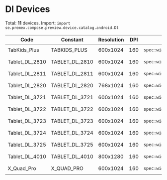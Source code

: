 # Dl Devices

Total: **11** devices. Import: `import se.premex.compose.preview.device.catalog.android.Dl`

| Code | Constant | Resolution | DPI | Compose Spec | Preview Usage |
|------|----------|------------|-----|-------------|---------------|
| TabKids_Plus | TABKIDS_PLUS | 600x1024 | 160 | `spec:width=600px,height=1024px,dpi=160` | `@Preview(device = Dl.TABKIDS_PLUS)` |
| Tablet_DL_2810 | TABLET_DL_2810 | 600x1024 | 160 | `spec:width=600px,height=1024px,dpi=160` | `@Preview(device = Dl.TABLET_DL_2810)` |
| Tablet_DL_2811 | TABLET_DL_2811 | 600x1024 | 160 | `spec:width=600px,height=1024px,dpi=160` | `@Preview(device = Dl.TABLET_DL_2811)` |
| Tablet_DL_2820 | TABLET_DL_2820 | 768x1024 | 160 | `spec:width=768px,height=1024px,dpi=160` | `@Preview(device = Dl.TABLET_DL_2820)` |
| Tablet_DL_3721 | TABLET_DL_3721 | 600x1024 | 160 | `spec:width=600px,height=1024px,dpi=160` | `@Preview(device = Dl.TABLET_DL_3721)` |
| Tablet_DL_3722 | TABLET_DL_3722 | 600x1024 | 160 | `spec:width=600px,height=1024px,dpi=160` | `@Preview(device = Dl.TABLET_DL_3722)` |
| Tablet_DL_3723 | TABLET_DL_3723 | 600x1024 | 160 | `spec:width=600px,height=1024px,dpi=160` | `@Preview(device = Dl.TABLET_DL_3723)` |
| Tablet_DL_3724 | TABLET_DL_3724 | 600x1024 | 160 | `spec:width=600px,height=1024px,dpi=160` | `@Preview(device = Dl.TABLET_DL_3724)` |
| Tablet_DL_3725 | TABLET_DL_3725 | 600x1024 | 160 | `spec:width=600px,height=1024px,dpi=160` | `@Preview(device = Dl.TABLET_DL_3725)` |
| Tablet_DL_4010 | TABLET_DL_4010 | 800x1280 | 160 | `spec:width=800px,height=1280px,dpi=160` | `@Preview(device = Dl.TABLET_DL_4010)` |
| X_Quad_Pro | X_QUAD_PRO | 600x1024 | 160 | `spec:width=600px,height=1024px,dpi=160` | `@Preview(device = Dl.X_QUAD_PRO)` |

<!-- Generated automatically. Do not edit manually. -->

